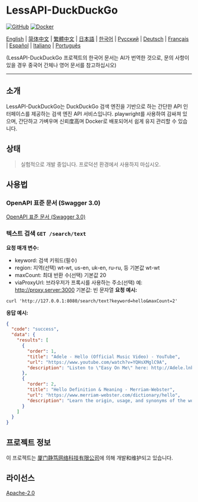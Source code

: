 # LessAPI-DuckDuckGo

[![GitHub](https://img.shields.io/github/license/lessapidev/lessapi-duckduckgo?style=for-the-badge)](https://github.com/username/lessapi-duckduckgo)
[![Docker](https://img.shields.io/docker/pulls/lessapidev/lessapi-duckduckgo?style=for-the-badge)](https://hub.docker.com/r/lessapidev/lessapi-duckduckgo)

[English](./../../README.md) |
[简体中文](./../zhs/README.md) |
[繁體中文](./../zht/README.md) |
[日本語](./../ja/README.md) |
[한국어](./../ko/README.md) |
[Русский](./../ru/README.md) |
[Deutsch](./../de/README.md) |
[Français](./../fr/README.md) |
[Español](./../es/README.md) |
[Italiano](./../it/README.md) |
[Português](./../pt/README.md)

(LessAPI-DuckDuckGo 프로젝트의 한국어 문서는 AI가 번역한 것으로, 문의 사항이 있을 경우 중국어 간체나 영어 문서를 참고하십시오)

---

## 소개

LessAPI-DuckDuckGo는 DuckDuckGo 검색 엔진을 기반으로 하는 간단한 API 인터페이스를 제공하는 검색 엔진 API 서비스입니다. playwright를 사용하여 감싸져 있으며, 간단하고 가벼우며
신뢰度高며 Docker로 배포되어서 쉽게 유지 관리할 수 있습니다.

## 상태

> 실험적으로 개발 중입니다. 프로덕션 환경에서 사용하지 마십시오.

## 사용법

### OpenAPI 표준 문서 (Swagger 3.0)

[OpenAPI 표준 문서 (Swagger 3.0)](./../../lessapi-duckduckgo.openapi.json)

### 텍스트 검색 `GET /search/text`

**요청 매개 변수:**

- keyword: 검색 키워드(필수)
- region: 지역(선택)  wt-wt, us-en, uk-en, ru-ru, 등 기본값 wt-wt
- maxCount: 최대 반환 수(선택)  기본값 20
- viaProxyUrl: 브라우저가 프록시를 사용하는 주소(선택)  예: http://proxy.server:3000  기본값: 빈 문자열
  **요청 예시:**

```shell
curl 'http://127.0.0.1:8080/search/text?keyword=hello&maxCount=2'
```

**응답 예시:**

```json
{
  "code": "success",
  "data": {
    "results": [
      {
        "order": 1,
        "title": "Adele - Hello (Official Music Video) - YouTube",
        "url": "https://www.youtube.com/watch?v=YQHsXMglC9A",
        "description": "Listen to \"Easy On Me\" here: http://Adele.lnk.to/EOMPre-order Adele's new album \"30\" before its release on November 19: https://www.adele.comShop the \"Adele..."
      },
      {
        "order": 2,
        "title": "Hello Definition & Meaning - Merriam-Webster",
        "url": "https://www.merriam-webster.com/dictionary/hello",
        "description": "Learn the origin, usage, and synonyms of the word hello, an expression or gesture of greeting. See examples of hello in sentences and related words from the dictionary."
      }
    ]
  }
}
```

## 프로젝트 정보

이 프로젝트는 [厦门静笃网络科技有限公司](https://gentletld.cn)에 의해 개발和维护되고 있습니다.

## 라이선스

[Apache-2.0](./../../LICENSE)
